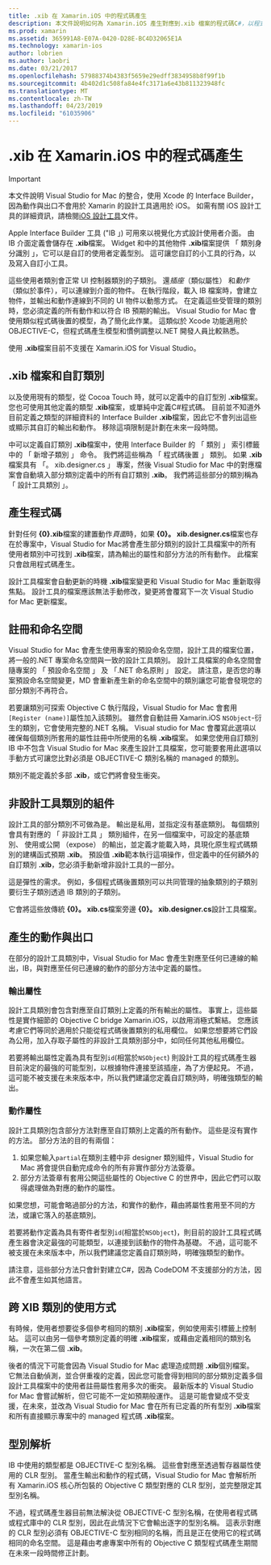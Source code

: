 ```yaml
---
title: .xib 在 Xamarin.iOS 中的程式碼產生
description: 本文件說明如何為 Xamarin.iOS 產生對應到.xib 檔案的程式碼C#，以程式設計方式進行視覺控制項可供存取。
ms.prod: xamarin
ms.assetid: 365991A8-E07A-0420-D28E-BC4D32065E1A
ms.technology: xamarin-ios
author: lobrien
ms.author: laobri
ms.date: 03/21/2017
ms.openlocfilehash: 57988374b4383f5659e29edff3834958b8f99f1b
ms.sourcegitcommit: 4b402d1c508fa84e4fc3171a6e43b811323948fc
ms.translationtype: MT
ms.contentlocale: zh-TW
ms.lasthandoff: 04/23/2019
ms.locfileid: "61035906"
---
```

# <a name="xib-code-generation-in-xamarinios"></a>.xib 在 Xamarin.iOS 中的程式碼產生

> [!IMPORTANT]
>  本文件說明 Visual Studio for Mac 的整合，使用 Xcode 的 Interface Builder，因為動作與出口不會用於 Xamarin 的設計工具適用於 iOS。 如需有關 iOS 設計工具的詳細資訊，請檢閱[iOS 設計工具](~/ios/user-interface/designer/index.md)文件。

Apple Interface Builder 工具 ("IB 」) 可用來以視覺化方式設計使用者介面。 由 IB 介面定義會儲存在 **.xib**檔案。 Widget 和中的其他物件 **.xib**檔案提供 「 類別身分識別 」，它可以是自訂的使用者定義型別。 這可讓您自訂的小工具的行為，以及寫入自訂小工具。

這些使用者類別會正常 UI 控制器類別的子類別。 還*插座*（類似屬性） 和*動作*（類似於事件），可以連線到介面的物件。 在執行階段，載入 IB 檔案時，會建立物件，並輸出和動作連線到不同的 UI 物件以動態方式。 在定義這些受管理的類別時，您必須定義的所有動作和以符合 IB 預期的輸出。 Visual Studio for Mac 會使用類似程式碼後置的模型，為了簡化此作業。 這類似於 Xcode 功能適用於 OBJECTIVE-C，但程式碼產生模型和慣例調整以.NET 開發人員比較熟悉。

使用 **.xib**檔案目前不支援在 Xamarin.iOS for Visual Studio。

## <a name="xib-files-and-custom-classes"></a>.xib 檔案和自訂類別

以及使用現有的類型，從 Cocoa Touch 時，就可以定義中的自訂型別 **.xib**檔案。 您也可使用其他定義的類型 **.xib**檔案，或單純中定義C#程式碼。 目前並不知道外目前定義之類型的詳細資料的 Interface Builder **.xib**檔案，因此它不會列出這些或顯示其自訂的輸出和動作。 移除這項限制是計劃在未來一段時間。

中可以定義自訂類別 **.xib**檔案中，使用 Interface Builder 的 「 類別 」 索引標籤中的 「 新增子類別 」 命令。 我們將這些稱為 「 程式碼後置 」 類別。 如果 **.xib**檔案具有 「。 xib.designer.cs 」 專案，然後 Visual Studio for Mac 中的對應檔案會自動填入部分類別定義中的所有自訂類別 **.xib**。 我們將這些部分的類別稱為 「 設計工具類別 」。

## <a name="generating-code"></a>產生程式碼

針對任何 **{0}.xib**檔案的建置動作*頁面*時，如果 **{0}。 xib.designer.cs**檔案也存在於專案中，Visual Studio for Mac將會產生部分類別的設計工具檔案中的所有使用者類別中可找到 **.xib**檔案，請為輸出的屬性和部分方法的所有動作。 此檔案只會啟用程式碼產生。

設計工具檔案會自動更新的時機 **.xib**檔案變更和 Visual Studio for Mac 重新取得焦點。 設計工具的檔案應該無法手動修改，變更將會覆寫下一次 Visual Studio for Mac 更新檔案。

## <a name="registration-and-namespaces"></a>註冊和命名空間

Visual Studio for Mac 會產生使用專案的預設命名空間，設計工具的檔案位置，將一般的.NET 專案命名空間與一致的設計工具類別。 設計工具檔案的命名空間會隨專案的 「 預設命名空間 」 及 「.NET 命名原則 」 設定。 請注意，是否您的專案預設命名空間變更，MD 會重新產生新的命名空間中的類別讓您可能會發現您的部分類別不再符合。

若要讓類別可探索 Objective C 執行階段，Visual Studio for Mac 會套用`[Register (name)]`屬性加入該類別。 雖然會自動註冊 Xamarin.iOS `NSObject`-衍生的類別，它會使用完整的.NET 名稱。 Visual studio for Mac 會覆寫此選項以確保每個類別所套用的屬性註冊中所使用的名稱 **.xib**檔案。 如果您使用自訂類別 IB 中不包含 Visual Studio for Mac 來產生設計工具檔案，您可能要套用此選項以手動方式可讓您比對必須是 OBJECTIVE-C 類別名稱的 managed 的類別。

類別不能定義於多部 **.xib**，或它們將會發生衝突。

## <a name="non-designer-class-parts"></a>非設計工具類別的組件

設計工具的部分類別不可做為是。 輸出是私用，並指定沒有基底類別。 每個類別會具有對應的 「 非設計工具 」 類別組件，在另一個檔案中，可設定的基底類別、 使用或公開 （expose） 的輸出，並定義才能載入時，具現化原生程式碼類別的建構函式預期 **.xib**。 預設值 **.xib**範本執行這項操作，但定義中的任何額外的自訂類別 **.xib**，您必須手動新增非設計工具的一部分。

這是彈性的需求。 例如，多個程式碼後置類別可以共同管理的抽象類別的子類別要衍生子類別透過 IB 類別的子類別。

它會將這些放傳統 **{0}。 xib.cs**檔案旁邊 **{0}。 xib.designer.cs**設計工具檔案。

<a name="generated" />

## <a name="generated-actions-and-outlets"></a>產生的動作與出口

在部分的設計工具類別中，Visual Studio for Mac 會產生對應至任何已連線的輸出，IB，與對應至任何已連線的動作的部分方法中定義的屬性。

### <a name="outlet-properties"></a>輸出屬性

設計工具類別會包含對應至自訂類別上定義的所有輸出的屬性。 事實上，這些屬性是實作細節的 Objective C bridge Xamarin.iOS，以啟用消極式繫結。 您應該考慮它們等同於適用於只能從程式碼後置類別的私用欄位。 如果您想要將它們設為公用，加入存取子屬性的非設計工具類別部分中，如同任何其他私用欄位。

若要將輸出屬性定義為具有型別`id`(相當於`NSObject`) 則設計工具的程式碼產生器目前決定的最強的可能型別，以根據物件連接至該插座，為了方便起見。
不過，這可能不被支援在未來版本中，所以我們建議您定義自訂類別時，明確強類型的輸出。

### <a name="action-properties"></a>動作屬性

設計工具類別包含部分方法對應至自訂類別上定義的所有動作。 這些是沒有實作的方法。 部分方法的目的有兩個：

1.  如果您輸入`partial`在類別主體中非 designer 類別組件，Visual Studio for Mac 將會提供自動完成命令的所有非實作部分方法簽章。
2.  部分方法簽章有套用公開這些屬性的 Objective C 的世界中，因此它們可以取得處理做為對應的動作的屬性。


如果您想，可能會略過部分的方法，和實作的動作，藉由將屬性套用至不同的方法，或讓它落入的基底類別。

若要將動作定義為具有寄件者型別`id`(相當於`NSObject`)，則目前的設計工具程式碼產生器會決定最強的可能類型，以連接到該動作的物件為基礎。 不過，這可能不被支援在未來版本中，所以我們建議您定義自訂類別時，明確強類型的動作。

請注意，這些部分方法只會針對建立C#，因為 CodeDOM 不支援部分的方法，因此不會產生如其他語言。

## <a name="cross-xib-class-usage"></a>跨 XIB 類別的使用方式

有時候，使用者想要從多個參考相同的類別 **.xib**檔案，例如使用索引標籤上控制站。 這可以由另一個參考類別定義的明確 **.xib**檔案，或藉由定義相同的類別名稱，一次在第二個 **.xib**。

後者的情況下可能會因為 Visual Studio for Mac 處理造成問題 **.xib**個別檔案。 它無法自動偵測，並合併重複的定義，因此您可能會得到相同的部分類別定義多個設計工具檔案中的使用者註冊屬性套用多次的衝突。 最新版本的 Visual Studio for Mac 會嘗試解析，但它可能不一定如預期般運作。 這是可能會變成不受支援，在未來，並改為 Visual Studio for Mac 會在所有已定義的所有型別 **.xib**檔案和所有直接顯示專案中的 managed 程式碼 **.xib**檔案。

## <a name="type-resolution"></a>型別解析

IB 中使用的類型都是 OBJECTIVE-C 型別名稱。 這些會對應至透過暫存器屬性使用的 CLR 型別。 當產生輸出和動作的程式碼，Visual Studio for Mac 會解析所有 Xamarin.iOS 核心所包裝的 Objective C 類型對應的 CLR 型別，並完整限定其型別名稱。

不過，程式碼產生器目前無法解決從 OBJECTIVE-C 型別名稱，在使用者程式碼或程式庫中的 CLR 型別，因此在此情況下它會輸出逐字的型別名稱。 這表示對應的 CLR 型別必須有 OBJECTIVE-C 型別相同的名稱，而且是正在使用它的程式碼相同的命名空間。 這是藉由考慮專案中所有的 Objective C 類型程式碼產生期間在未來一段時間修正計劃。
